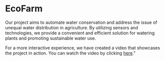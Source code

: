# EcoFarm

Our project aims to automate water conservation and address the issue of unequal water distribution in agriculture. By utilizing sensors and technologies, we provide a convenient and efficient solution for watering plants and promoting sustainable water use.

For a more interactive experience, we have created a video that showcases the project in action. You can watch the video by clicking [here]([https://iitgnacin-my.sharepoint.com/:v:/g/personal/vipul_patil_iitgn_ac_in/EXtA8T1KOaZFjCWRLG4GfkkB4Pmc6yKVyd-OYm-y5q8uJQ?e=r35fGB](https://iitgnacin-my.sharepoint.com/:v:/g/personal/22110189_iitgn_ac_in/EXtA8T1KOaZFjCWRLG4GfkkB4Pmc6yKVyd-OYm-y5q8uJQ?e=E87cDZ)https://iitgnacin-my.sharepoint.com/:v:/g/personal/22110189_iitgn_ac_in/EXtA8T1KOaZFjCWRLG4GfkkB4Pmc6yKVyd-OYm-y5q8uJQ?e=E87cDZ)."
